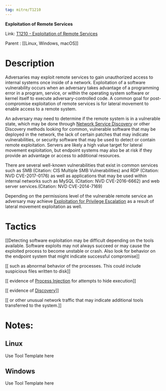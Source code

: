 ```yaml
---
tag: mitre/T1210
---
```


**Exploitation of Remote Services**

Link: [T1210 - Exploitation of Remote Services](https://attack.mitre.org/techniques/T1210)

Parent : [[Linux, Windows, macOS]]


# Description

Adversaries may exploit remote services to gain unauthorized access to internal systems once inside of a network. Exploitation of a software vulnerability occurs when an adversary takes advantage of a programming error in a program, service, or within the operating system software or kernel itself to execute adversary-controlled code. A common goal for post-compromise exploitation of remote services is for lateral movement to enable access to a remote system.

An adversary may need to determine if the remote system is in a vulnerable state, which may be done through [Network Service Discovery](https://attack.mitre.org/techniques/T1046) or other Discovery methods looking for common, vulnerable software that may be deployed in the network, the lack of certain patches that may indicate vulnerabilities,  or security software that may be used to detect or contain remote exploitation. Servers are likely a high value target for lateral movement exploitation, but endpoint systems may also be at risk if they provide an advantage or access to additional resources.

There are several well-known vulnerabilities that exist in common services such as SMB (Citation: CIS Multiple SMB Vulnerabilities) and RDP (Citation: NVD CVE-2017-0176) as well as applications that may be used within internal networks such as MySQL (Citation: NVD CVE-2016-6662) and web server services.(Citation: NVD CVE-2014-7169)

Depending on the permissions level of the vulnerable remote service an adversary may achieve [Exploitation for Privilege Escalation](https://attack.mitre.org/techniques/T1068) as a result of lateral movement exploitation as well.

# Tactics


[[Detecting software exploitation may be difficult depending on the tools available. Software exploits may not always succeed or may cause the exploited process to become unstable or crash. Also look for behavior on the endpoint system that might indicate successful compromise]]

[[ such as abnormal behavior of the processes. This could include suspicious files written to disk]]

[[ evidence of [Process Injection](https://attack.mitre.org/techniques/T1055) for attempts to hide execution]]

[[ evidence of [Discovery](https://attack.mitre.org/tactics/TA0007)]]

[[ or other unusual network traffic that may indicate additional tools transferred to the system.]]


# Notes:

## Linux

Use Tool Template here

## Windows

Use Tool Template here